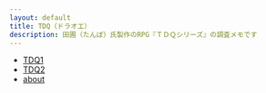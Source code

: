 ```yaml
---
layout: default
title: TDQ（ドラオエ）
description: 田圃（たんぼ）氏製作のRPG『ＴＤＱシリーズ』の調査メモです
---
```


* [TDQ1](tdq1/)
* [TDQ2](tdq2/)
* [about](about)
